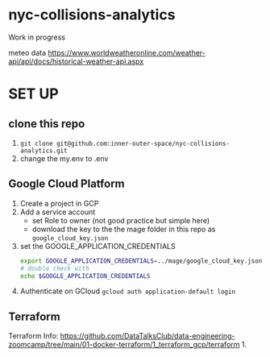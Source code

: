 # nyc-collisions-analytics

Work in progress


meteo data 
https://www.worldweatheronline.com/weather-api/api/docs/historical-weather-api.aspx



# SET UP 

## clone this repo 
1. `git clone git@github.com:inner-outer-space/nyc-collisions-analytics.git`
2. change the my.env to .env 

## Google Cloud Platform  
1. Create a project in GCP
2. Add a service account
    - set Role to owner (not good practice but simple here)
    - download the key to the the mage folder in this repo as `google_cloud_key.json`
3. set the GOOGLE_APPLICATION_CREDENTIALS
   ``` bash
   export GOOGLE_APPLICATION_CREDENTIALS=../mage/google_cloud_key.json
   # double check with 
   echo $GOOGLE_APPLICATION_CREDENTIALS
   ```
4. Authenticate on GCloud
   `gcloud auth application-default login`
    
## Terraform 
Terraform Info: https://github.com/DataTalksClub/data-engineering-zoomcamp/tree/main/01-docker-terraform/1_terraform_gcp/terraform
1. 

